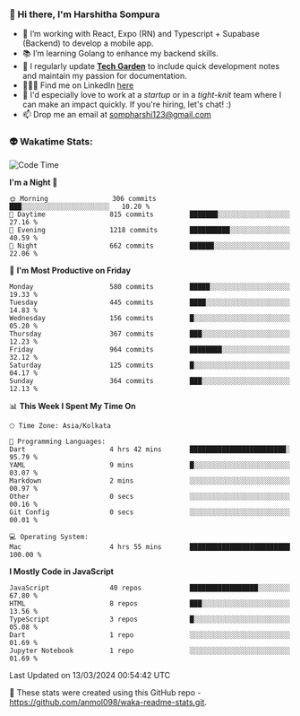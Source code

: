 ### 👋 Hi there, I'm Harshitha Sompura

- 🔧 I’m working with React, Expo (RN) and Typescript + Supabase (Backend) to develop a mobile app.
- 📚 I’m learning Golang to enhance my backend skills.
- 🌾 I regularly update **<u>[Tech Garden](https://tech-garden-hs.vercel.app/)</u>** to include quick development notes and maintain my passion for documentation.
- 👩🏻‍💻 Find me on LinkedIn <u>[here](https://www.linkedin.com/in/harshithasompura/)</u>
- 🐣 I'd especially love to work at a _startup_ or in a _tight-knit_ team where I can make an impact quickly. If you're hiring, let's chat! :)
- 📫 Drop me an email at [sompharshi123@gmail.com](mailto:sompharshi123@gmail.com)

### 👽 Wakatime Stats:
<!--START_SECTION:waka-->
![Code Time](http://img.shields.io/badge/Code%20Time-42%20hrs%2044%20mins-blue)

**I'm a Night 🦉** 

```text
🌞 Morning                306 commits         ███░░░░░░░░░░░░░░░░░░░░░░   10.20 % 
🌆 Daytime                815 commits         ███████░░░░░░░░░░░░░░░░░░   27.16 % 
🌃 Evening                1218 commits        ██████████░░░░░░░░░░░░░░░   40.59 % 
🌙 Night                  662 commits         ██████░░░░░░░░░░░░░░░░░░░   22.06 % 
```
📅 **I'm Most Productive on Friday** 

```text
Monday                   580 commits         █████░░░░░░░░░░░░░░░░░░░░   19.33 % 
Tuesday                  445 commits         ████░░░░░░░░░░░░░░░░░░░░░   14.83 % 
Wednesday                156 commits         █░░░░░░░░░░░░░░░░░░░░░░░░   05.20 % 
Thursday                 367 commits         ███░░░░░░░░░░░░░░░░░░░░░░   12.23 % 
Friday                   964 commits         ████████░░░░░░░░░░░░░░░░░   32.12 % 
Saturday                 125 commits         █░░░░░░░░░░░░░░░░░░░░░░░░   04.17 % 
Sunday                   364 commits         ███░░░░░░░░░░░░░░░░░░░░░░   12.13 % 
```


📊 **This Week I Spent My Time On** 

```text
🕑︎ Time Zone: Asia/Kolkata

💬 Programming Languages: 
Dart                     4 hrs 42 mins       ████████████████████████░   95.79 % 
YAML                     9 mins              █░░░░░░░░░░░░░░░░░░░░░░░░   03.07 % 
Markdown                 2 mins              ░░░░░░░░░░░░░░░░░░░░░░░░░   00.97 % 
Other                    0 secs              ░░░░░░░░░░░░░░░░░░░░░░░░░   00.16 % 
Git Config               0 secs              ░░░░░░░░░░░░░░░░░░░░░░░░░   00.01 % 

💻 Operating System: 
Mac                      4 hrs 55 mins       █████████████████████████   100.00 % 
```

**I Mostly Code in JavaScript** 

```text
JavaScript               40 repos            █████████████████░░░░░░░░   67.80 % 
HTML                     8 repos             ███░░░░░░░░░░░░░░░░░░░░░░   13.56 % 
TypeScript               3 repos             █░░░░░░░░░░░░░░░░░░░░░░░░   05.08 % 
Dart                     1 repo              ░░░░░░░░░░░░░░░░░░░░░░░░░   01.69 % 
Jupyter Notebook         1 repo              ░░░░░░░░░░░░░░░░░░░░░░░░░   01.69 % 
```




 Last Updated on 13/03/2024 00:54:42 UTC
<!--END_SECTION:waka-->

👀 These stats were created using this GitHub repo - https://github.com/anmol098/waka-readme-stats.git. 
